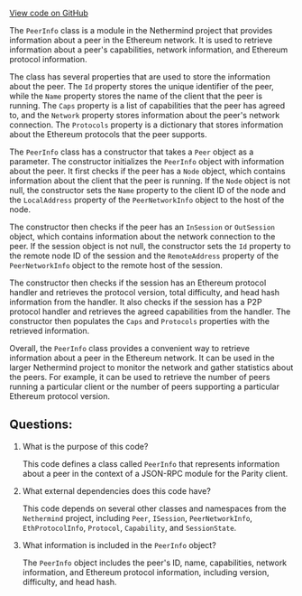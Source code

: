 [View code on GitHub](https://github.com/nethermindeth/nethermind/Nethermind.JsonRpc/Modules/Parity/PeerInfo.cs)

The `PeerInfo` class is a module in the Nethermind project that provides information about a peer in the Ethereum network. It is used to retrieve information about a peer's capabilities, network information, and Ethereum protocol information. 

The class has several properties that are used to store the information about the peer. The `Id` property stores the unique identifier of the peer, while the `Name` property stores the name of the client that the peer is running. The `Caps` property is a list of capabilities that the peer has agreed to, and the `Network` property stores information about the peer's network connection. The `Protocols` property is a dictionary that stores information about the Ethereum protocols that the peer supports.

The `PeerInfo` class has a constructor that takes a `Peer` object as a parameter. The constructor initializes the `PeerInfo` object with information about the peer. It first checks if the peer has a `Node` object, which contains information about the client that the peer is running. If the `Node` object is not null, the constructor sets the `Name` property to the client ID of the node and the `LocalAddress` property of the `PeerNetworkInfo` object to the host of the node.

The constructor then checks if the peer has an `InSession` or `OutSession` object, which contains information about the network connection to the peer. If the session object is not null, the constructor sets the `Id` property to the remote node ID of the session and the `RemoteAddress` property of the `PeerNetworkInfo` object to the remote host of the session. 

The constructor then checks if the session has an Ethereum protocol handler and retrieves the protocol version, total difficulty, and head hash information from the handler. It also checks if the session has a P2P protocol handler and retrieves the agreed capabilities from the handler. The constructor then populates the `Caps` and `Protocols` properties with the retrieved information.

Overall, the `PeerInfo` class provides a convenient way to retrieve information about a peer in the Ethereum network. It can be used in the larger Nethermind project to monitor the network and gather statistics about the peers. For example, it can be used to retrieve the number of peers running a particular client or the number of peers supporting a particular Ethereum protocol version.
## Questions: 
 1. What is the purpose of this code?
    
    This code defines a class called `PeerInfo` that represents information about a peer in the context of a JSON-RPC module for the Parity client.

2. What external dependencies does this code have?
    
    This code depends on several other classes and namespaces from the `Nethermind` project, including `Peer`, `ISession`, `PeerNetworkInfo`, `EthProtocolInfo`, `Protocol`, `Capability`, and `SessionState`.

3. What information is included in the `PeerInfo` object?
    
    The `PeerInfo` object includes the peer's ID, name, capabilities, network information, and Ethereum protocol information, including version, difficulty, and head hash.